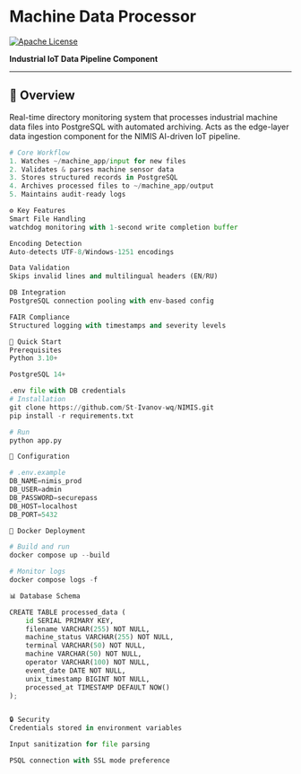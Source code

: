 # Machine Data Processor

[![Apache License](https://img.shields.io/badge/License-Apache%202.0-blue.svg)](https://opensource.org/licenses/Apache-2.0)

**Industrial IoT Data Pipeline Component**  


---

## 📖 Overview
Real-time directory monitoring system that processes industrial machine data files into PostgreSQL with automated archiving. Acts as the edge-layer data ingestion component for the NIMIS AI-driven IoT pipeline.

```python
# Core Workflow
1. Watches ~/machine_app/input for new files
2. Validates & parses machine sensor data
3. Stores structured records in PostgreSQL
4. Archives processed files to ~/machine_app/output
5. Maintains audit-ready logs

⚙️ Key Features
Smart File Handling
watchdog monitoring with 1-second write completion buffer

Encoding Detection
Auto-detects UTF-8/Windows-1251 encodings

Data Validation
Skips invalid lines and multilingual headers (EN/RU)

DB Integration
PostgreSQL connection pooling with env-based config

FAIR Compliance
Structured logging with timestamps and severity levels

🚀 Quick Start
Prerequisites
Python 3.10+

PostgreSQL 14+

.env file with DB credentials
# Installation
git clone https://github.com/St-Ivanov-wq/NIMIS.git
pip install -r requirements.txt

# Run
python app.py

🔧 Configuration

# .env.example
DB_NAME=nimis_prod
DB_USER=admin
DB_PASSWORD=securepass
DB_HOST=localhost
DB_PORT=5432

🐳 Docker Deployment

# Build and run
docker compose up --build

# Monitor logs
docker compose logs -f

📊 Database Schema

CREATE TABLE processed_data (
    id SERIAL PRIMARY KEY,
    filename VARCHAR(255) NOT NULL,
    machine_status VARCHAR(255) NOT NULL,
    terminal VARCHAR(50) NOT NULL,
    machine VARCHAR(50) NOT NULL,
    operator VARCHAR(100) NOT NULL,
    event_date DATE NOT NULL,
    unix_timestamp BIGINT NOT NULL,
    processed_at TIMESTAMP DEFAULT NOW()
);


🔒 Security
Credentials stored in environment variables

Input sanitization for file parsing

PSQL connection with SSL mode preference



